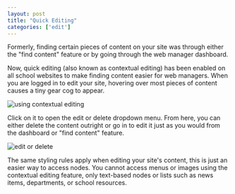 ```yaml
---
layout: post
title: "Quick Editing"
categories: ['edit']
---
```


Formerly, finding certain pieces of content on your site was through either the "find content" feature or by going through the web manager dashboard. 

Now, quick editing (also known as contextual editing) has been enabled on all school websites to make finding content easier for web managers. When you are logged in to edit your site, hovering over most pieces of content causes a tiny gear cog to appear. 

![using contextual editing](/schoolsites-help/images/pages/using-contexutal-editing.png)

Click on it to open the edit or delete dropdown menu. From here, you can either delete the content outright or go in to edit it just as you would from the dashboard or "find content" feature.

![edit or delete](/schoolsites-help/images/pages/edit-delete.png)

The same styling rules apply when editing your site's content, this is just an easier way to access nodes. You cannot access menus or images using the contextual editing feature, only text-based nodes or lists such as news items, departments, or school resources.
